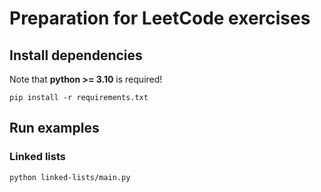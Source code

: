 # Preparation for LeetCode exercises

## Install dependencies

Note that **python >= 3.10** is required!

```shell
pip install -r requirements.txt
```

## Run examples

### Linked lists

```shell
python linked-lists/main.py
```
